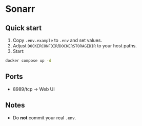 # Sonarr

## Quick start
1) Copy `.env.example` to `.env` and set values.
2) Adjust `DOCKERCONFDIR`/`DOCKERSTORAGEDIR` to your host paths.
3) Start:
```bash
docker compose up -d
```

## Ports
- 8989/tcp → Web UI

## Notes
- Do **not** commit your real `.env`.

